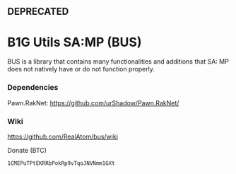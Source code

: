 ## DEPRECATED
# B1G Utils SA:MP (BUS)
BUS is a library that contains many functionalities and additions that SA: MP does not natively have or do not function properly.

### Dependencies
Pawn.RakNet: https://github.com/urShadow/Pawn.RakNet/


### Wiki
https://github.com/RealAtom/bus/wiki



Donate (BTC)

`1CMEPuTPtEKRRbPokRp9vTqoJNVNmm1GXt`
